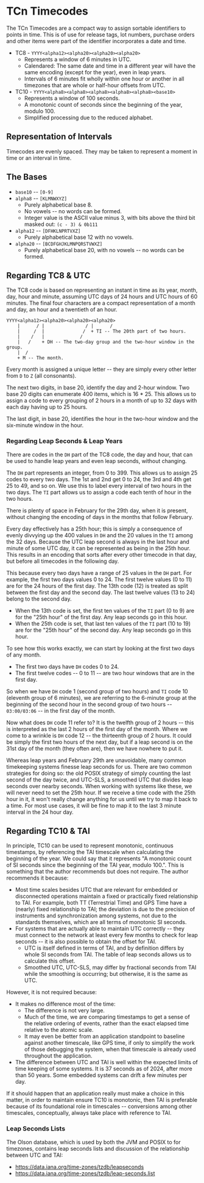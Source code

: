 # TCn Timecodes

The TCn Timecodes are a compact way to assign sortable identifiers to points in
time. This is of use for release tags, lot numbers, purchase orders and
other items were part of the identifier incorporates a date and time.

- TC8 - `YYYY<alpha12><alpha20><alpha20><alpha20>`
  - Represents a window of 6 minutes in UTC.
  - Calendared: The same date and time in a different year will have the same
    encoding (except for the year), even in leap years.
  - Intervals of 6 minutes fit wholly within one hour or another in all
    timezones that are whole or half-hour offsets from UTC.
- TC10 - `YYYY<alpha8><alpha8><alpha8><alpha8><alpha8><base10>`
  - Represents a window of 100 seconds.
  - A monotonic count of seconds since the beginning of the year, modulo 100.
  - Simplified processing due to the reduced alphabet.

## Representation of Intervals

Timecodes are evenly spaced. They may be taken to represent a moment in time
or an interval in time.

## The Bases

- `base10` -- `[0-9]`
- `alpha8` -- `[KLMNWXYZ]`
  - Purely alphabetical base 8.
  - No vowels -- no words can be formed.
  - Integer value is the ASCII value minus 3, with bits
    above the third bit masked out: `(c - 3) & 0b111`
- `alpha12` -- `[DFHKLNPRTVXZ]`
    - Purely alphabetical base 12 with no vowels.
- `alpha20` -- `[BCDFGHJKLMNPQRSTVWXZ]`
  - Purely alphabetical base 20, with no vowels -- no words can be formed.

## Regarding TC8 & UTC

The TC8 code is based on representing an instant in time as its year, month,
day, hour and minute, assuming UTC days of 24 hours and UTC hours of 60
minutes. The final four characters are a compact representation of a month and
day, an hour and a twentieth of an hour.

```
YYYY<alpha12><alpha20><alpha20><alpha20>
    |      / |               / |      /
    |     /  |              /  + TI -- The 20th part of two hours.
    |    /   |             /
    |   /    + DH -- The two-day group and the two-hour window in the group.
    |  /
    + M -- The month.
```

Every month is assigned a unique letter -- they are simply every other letter
from `D` to `Z` (all consonants).

The next two digits, in base 20, identify the day and 2-hour window. Two
base 20 digits can enumerate 400 items, which is 16 * 25. This allows us to
assign a code to every grouping of 2 hours in a month of up to 32 days with
each day having up to 25 hours.

The last digit, in base 20, identifies the hour in the two-hour window and
the six-minute window in the hour.

### Regarding Leap Seconds & Leap Years

There are codes in the `DH` part of the TC8 code, the day and hour, that
can be used to handle leap years and even leap seconds, without changing.

The `DH` part represents an integer, from 0 to 399. This allows us to
assign 25 codes to every two days. The 1st and 2nd get 0 to 24, the 3rd and 4th
get 25 to 49, and so on. We use this to label every interval of two hours in
the two days. The `TI` part allows us to assign a code each tenth of hour
in the two hours.

There is plenty of space in February for the 29th day, when it is present,
without changing the encoding of days in the months that follow February.

Every day effectively has a 25th hour; this is simply a consequence of evenly
divvying up the 400 values in `DH` and the 20 values in the `TI` among the
32 days. Because the UTC leap second is always in the last hour and minute of
some UTC day, it can be represented as being in the 25th hour. This results in
an encoding that sorts after every other timecode in that day, but before all
timecodes in the following day.

This because every two days have a range of 25 values in the `DH` part. For
example, the first two days values 0 to 24. The first twelve values (0 to 11)
are for the 24 hours of the first day. The 13th code (12) is treated as split
between the first day and the second day. The last twelve values (13 to 24)
belong to the second day.

- When the 13th code is set, the first ten values of the `TI` part (0 to 9)
  are for the "25th hour" of the first day. Any leap seconds go in this hour.
- When the 25th code is set, that last ten values of the `TI` part (10 to 19)
  are for the "25th hour" of the second day. Any leap seconds go in this hour.

To see how this works exactly, we can start by looking at the first two
days of any month.

- The first two days have `DH` codes 0 to 24.
- The first twelve codes -- 0 to 11 -- are two hour windows that are in the
  first day.

So when we have `DH` code 1 (second group of two hours) and `TI` code 10
(eleventh group of 6 minutes), we are referring to the 6-minute group at the
beginning of the second hour in the second group of two hours --
`03:00/03:06` -- in the first day of the month.

Now what does `DH` code 11 refer to? It is the twelfth group of 2 hours -- this
is interpreted as the last 2 hours of the first day of the month. Where we come
to a wrinkle is `DH` code 12 -- the thirteenth group of 2 hours. It could be
simply the first two hours of the next day, but if a leap second is on the 31st
day of the month (they often are), then we have nowhere to put it.

Whereas leap years and February 29th are unavoidable, many common timekeeping
systems finesse leap seconds for us. There are two common strategies for
doing so: the old POSIX strategy of simply counting the last second of the day
twice, and UTC-SLS, a smoothed UTC that divides leap seconds over nearby
seconds. When working with systems like these, we will never need to set the
25th hour. If we receive a time code with the 25th hour in it, it won't really
change anything for us until we try to map it back to a time. For most use
cases, it will be fine to map it to the last 3 minute interval in the 24 hour
day.

## Regarding TC10 & TAI

In principle, TC10 can be used to represent monotonic, continuous timestamps,
by referencing the TAI timescale when calculating the beginning of the year. We
could say that it represents "A monotonic count of SI seconds since the
beginning of the TAI year, modulo 100.". This is something that the author
recommends but does not require. The author recommends it because:

- Most time scales besides UTC that are relevant for embedded or disconnected
  operations maintain a fixed or practically fixed relationship
  to TAI. For example, both TT (Terrestrial Time) and GPS Time have a (nearly)
  fixed relationship to TAI; the deviation is due to the precision of
  instruments and synchronization among systems, not due to the standards
  themselves, which are all terms of monotonic SI seconds.
- For systems that are actually able to maintain UTC correctly -- they must
  connect to the network at least every few months to check for leap seconds
  -- it is also possible to obtain the offset for TAI.
  - UTC is itself defined in terms of TAI, and by definition differs by whole
    SI seconds from TAI. The table of leap seconds allows us to calculate this
    offset.
  - Smoothed UTC, UTC-SLS, may differ by fractional seconds from TAI while the
    smoothing is occurring; but otherwise, it is the same as UTC.

However, it is not required because:

- It makes no difference most of the time:
  - The difference is not very large.
  - Much of the time, we are comparing timestamps to get a sense of the
    relative ordering of events, rather than the exact elapsed time relative to
    the atomic scale.
  - It may even be better from an application standpoint to baseline against
    another timescale, like GPS time, if only to simplify the work of those
    debugging the system, when that timescale is already used throughout the
    application.
- The difference between UTC and TAI is well within the expected limits of
  time keeping of some systems. It is 37 seconds as of 2024, after more
  than 50 years. Some embedded systems can drift a few minutes per day.

If it should happen that an application really must make a choice in this
matter, in order to maintain ensure TC10 is monotonic, then TAI is preferable
because of its foundational role in timescales -- conversions among
other timescales, conceptually, always take place with reference to TAI.

### Leap Seconds Lists

The Olson database, which is used by both the JVM and POSIX to for
timezones, contains leap seconds lists and discussion of the relationship
between UTC and TAI:

- https://data.iana.org/time-zones/tzdb/leapseconds
- https://data.iana.org/time-zones/tzdb/leap-seconds.list
